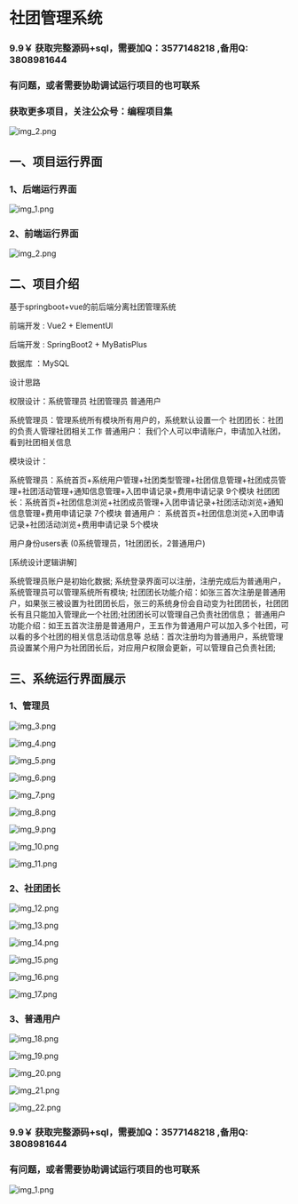 # 社团管理系统

### 9.9￥ 获取完整源码+sql，需要加Q：3577148218 ,备用Q: 3808981644
### 有问题，或者需要协助调试运行项目的也可联系
### 获取更多项目，关注公众号：编程项目集
![img_2.png](img_2.png)

## 一、项目运行界面

### 1、后端运行界面

![img_1.png](imgs/img_1.png)

### 2、前端运行界面

![img_2.png](imgs/img_2.png)

## 二、项目介绍

基于springboot+vue的前后端分离社团管理系统

前端开发 : Vue2 + ElementUl

后端开发 : SpringBoot2 + MyBatisPlus

数据库 ：MySQL

设计思路

权限设计：系统管理员 社团管理员 普通用户

系统管理员：管理系统所有模块所有用户的，系统默认设置一个
社团团长：社团的负责人管理社团相关工作
普通用户： 我们个人可以申请账户，申请加入社团，看到社团相关信息

模块设计：

系统管理员：系统首页+系统用户管理+社团类型管理+社团信息管理+社团成员管理+社团活动管理+通知信息管理+入团申请记录+费用申请记录 9个模块
社团团长：系统首页+社团信息浏览+社团成员管理+入团申请记录+社团活动浏览+通知信息管理+费用申请记录 7个模块
普通用户： 系统首页+社团信息浏览+入团申请记录+社团活动浏览+费用申请记录 5个模块

用户身份users表
(0系统管理员，1社团团长，2普通用户)

[系统设计逻辑讲解]

系统管理员账户是初始化数据;
系统登录界面可以注册，注册完成后为普通用户，系统管理员可以管理系统所有模块;
社团团长功能介绍：如张三首次注册是普通用户，如果张三被设置为社团团长后，张三的系统身份会自动变为社团团长，社团团长有且只能加入管理此一个社团;社团团长可以管理自己负责社团信息；
普通用户功能介绍：如王五首次注册是普通用户，王五作为普通用户可以加入多个社团，可以看的多个社团的相关信息活动信息等
总结：首次注册均为普通用户，系统管理员设置某个用户为社团团长后，对应用户权限会更新，可以管理自己负责社团;

## 三、系统运行界面展示

### 1、管理员

![img_3.png](imgs/img_3.png)

![img_4.png](imgs/img_4.png)

![img_5.png](imgs/img_5.png)

![img_6.png](imgs/img_6.png)

![img_7.png](imgs/img_7.png)

![img_8.png](imgs/img_8.png)

![img_9.png](imgs/img_9.png)

![img_10.png](imgs/img_10.png)

![img_11.png](imgs/img_11.png)

### 2、社团团长

![img_12.png](imgs/img_12.png)

![img_13.png](imgs/img_13.png)

![img_14.png](imgs/img_14.png)

![img_15.png](imgs/img_15.png)

![img_16.png](imgs/img_16.png)

![img_17.png](imgs/img_17.png)

### 3、普通用户

![img_18.png](imgs/img_18.png)

![img_19.png](imgs/img_19.png)

![img_20.png](imgs/img_20.png)

![img_21.png](imgs/img_21.png)

![img_22.png](imgs/img_22.png)


### 9.9￥ 获取完整源码+sql，需要加Q：3577148218 ,备用Q: 3808981644
### 有问题，或者需要协助调试运行项目的也可联系
![img_1.png](img_1.png)
